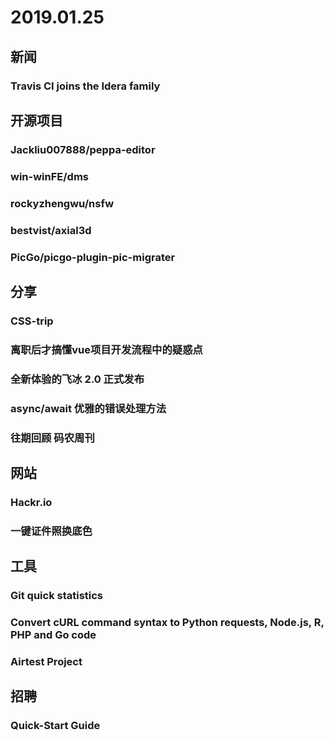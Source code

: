 # 2019.01.25

## 新闻

### Travis CI joins the Idera family

<daily-item
  note="Travis CI 被收购" 
  url="https://blog.travis-ci.com/2019-01-23-travis-ci-joins-idera-inc"/>

## 开源项目

### Jackliu007888/peppa-editor

<daily-item
  note="啥是佩奇编辑器"
  url="https://github.com/Jackliu007888/peppa-editor"
  lang="JavaScript,CSS,HTML"
  watch="0"
  star="8"
  fork="2"/>

### win-winFE/dms

<daily-item
  note="基于Json Schema的动态Json数据配置平台"
  url="https://github.com/win-winFE/dms"
  lang="JavaScript,CSS,HTML"
  watch="1"
  star="40"
  fork="1"/>

### rockyzhengwu/nsfw

<daily-item
  note="黄图鉴别"
  url="https://github.com/rockyzhengwu/nsfw"
  lang="Python,Shell"
  watch="8"
  star="97"
  fork="36"
  :isChinese="false"/>

### bestvist/axial3d
<daily-item
  note="轴动效果"
  url="https://github.com/bestvist/axial3d"
  lang="JavaScript"
  watch="1"
  star="31"
  fork="3"/>

### PicGo/picgo-plugin-pic-migrater

<daily-item
  note="一个可以迁移你 markdown 文件里图片链接到你指定图床的插件，不管图片是相对路径还是已有的 URL 都可以，支持 PicGo CLI 和 PicGo GUI 版本的使用"
  url="https://github.com/PicGo/picgo-plugin-pic-migrater"
  lang="TypeScript,Python"
  watch="1"
  star="0"
  fork="0"/>

## 分享

### CSS-trip

<daily-item
  note="css的各种知识，帮你完善知识库"
  url="https://www.yuque.com/robinson/css-trip"/>

### 离职后才搞懂vue项目开发流程中的疑惑点

<daily-item
  url="https://juejin.im/post/5c488a3cf265da615705cc2a"/>

### 全新体验的飞冰 2.0 正式发布

<daily-item
  url="https://juejin.im/post/5c4a1e286fb9a049c43e071f"/>

### async/await 优雅的错误处理方法

<daily-item
  url="https://juejin.im/post/5c49eb28f265da613a545a4b"/>

### 往期回顾 码农周刊

<daily-item
  url="https://weekly.manong.io/issues/"/>

## 网站

### Hackr.io

<daily-item
  note="Learn JavaScript For Free"
  url="https://hackr.io/tutorials/learn-javascript"
  :is-chinese="false"
  :vpn="true"/>

### 一键证件照换底色

<daily-item
  note="给证件照换底色的工具"
  url="https://www.bgconverter.com/"/>

## 工具

### Git quick statistics

<daily-item
  note="Git 仓库的命令行统计工具，可以生成当前仓库的统计报告"
  url="https://lukasmestan.com/git-quick-stats/"
  :is-chinese="false"/>

### Convert cURL command syntax to Python requests, Node.js, R, PHP and Go code

<daily-item
  note="一个将 curl 命令转为 Python、Node.js、R、PHP、Go 代码的在线工具"
  url="https://curl.trillworks.com/"
  :is-chinese="false"/>

### Airtest Project

<daily-item
  note="支持了 iOS、Android、Windows 等多个平台的应用测试，通过在 IDE 中进行所见即所得的交互方式，极大简化了 App 图形界面的测试代码编写工作"
  url="https://airtest.netease.com/"
  :is-chinese="false"/>

## 招聘

### Quick-Start Guide

<daily-item
  note="Google Code Jam"
  url="https://codejam.withgoogle.com/codejam/resources/quickstart-guide"
  :is-chinese="false"
  :vpn="true"/>